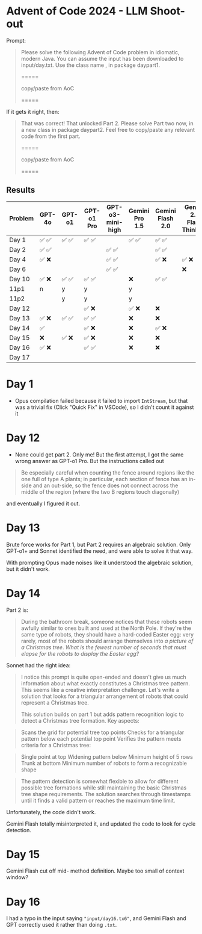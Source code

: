 # Advent of Code 2024 - LLM Shoot-out

Prompt:

> Please solve the following Advent of Code problem in idiomatic, modern Java.
> You can assume the input has been downloaded to input/day<n>.txt. Use the
> class name <Model>, in package day<n>part1.
>
> =====
>
> copy/paste from AoC
>
> =====

If it gets it right, then:

> That was correct! That unlocked Part 2. Please solve Part two now, in a new
> class <Model> in package day<n>part2. Feel free to copy/paste any relevant
> code from the first part.
>
> =====
>
> copy/paste from AoC
>
> =====

## Results

| Problem | GPT-4o                                | GPT-o1                                | GPT-o1 Pro                            | GPT-o3-mini-high                      | Gemini Pro 1.5                        | Gemini Flash 2.0                      | Gemini 2.0 Flash Thinking | Gemini 2.0 Pro (exp) | Gemini 2.0 Advanced    | Sonnet                                | Opus                                  | Grok3 (w/ Thinking)                   | DeepSeek R1                           |
| ------- | ------------------------------------- | ------------------------------------- | ------------------------------------- | ------------------------------------- | ------------------------------------- | ------------------------------------- | ------------------------- | -------------------- | ---------------------- | ------------------------------------- | ------------------------------------- | ------------------------------------- | ------------------------------------- |
| Day 1   | :white_check_mark: :white_check_mark: | :white_check_mark: :white_check_mark: | :white_check_mark: :white_check_mark: |                                       | :white_check_mark: :white_check_mark: | :white_check_mark: :white_check_mark: |                           |                      |                        | :white_check_mark: :white_check_mark: | :white_check_mark: :white_check_mark: |                                       |                                       |
| Day 2   | :white_check_mark: :white_check_mark: |                                       |                                       | :white_check_mark: :white_check_mark: |                                       | :white_check_mark: :white_check_mark: |                           |                      |                        | :white_check_mark: :white_check_mark: |                                       | :white_check_mark: :white_check_mark: |                                       |
| Day 4   | :white_check_mark: :x:                |                                       |                                       | :white_check_mark: :white_check_mark: |                                       | :white_check_mark: :x:                | :white_check_mark: :x:    | :x:                  |                        | :white_check_mark: :x:                |                                       | :white_check_mark: :white_check_mark: | :white_check_mark: :white_check_mark: |
| Day 6   |                                       |                                       |                                       | :white_check_mark: :white_check_mark: |                                       |                                       | :x:                       |                      |                        | :x:                                   |                                       | :white_check_mark: :white_check_mark: |                                       |
| Day 10  | :white_check_mark: :x:                | :white_check_mark: :white_check_mark: | :white_check_mark: :white_check_mark: |                                       | :x:                                   | :white_check_mark: :white_check_mark: |                           |                      |                        | :white_check_mark: :white_check_mark: | :x:                                   |                                       |                                       |
| 11p1    | n                                     | y                                     | y                                     |                                       | y                                     |                                       |                           |                      |                        | y                                     | y                                     |                                       |                                       |
| 11p2    |                                       | y                                     | y                                     |                                       | y                                     |                                       |                           |                      |                        | n                                     | n                                     |                                       |                                       |
| Day 12  |                                       |                                       | :white_check_mark: :x:                |                                       | :white_check_mark: :x:                | :x:                                   |                           |                      |                        | :white_check_mark: :x:                | :x:                                   |                                       |                                       |
| Day 13  | :white_check_mark: :x:                | :white_check_mark: :white_check_mark: | :white_check_mark: :white_check_mark: |                                       | :x:                                   | :x:                                   |                           |                      |                        | :white_check_mark: :white_check_mark: | :white_check_mark: :x:                |                                       |                                       |
| Day 14  | :white_check_mark:                    |                                       | :white_check_mark: :x:                |                                       | :x:                                   | :white_check_mark: :x:                |                           |                      |                        | :white_check_mark: :x:                | :x:                                   |                                       |                                       |
| Day 15  | :x:                                   | :white_check_mark: :x:                | :white_check_mark: :x:                |                                       | :x:                                   | :x:                                   |                           |                      | :x:                    | :x:                                   | :x:                                   |                                       |                                       |
| Day 16  | :white_check_mark: :x:                |                                       | :white_check_mark: :white_check_mark: |                                       | :x:                                   | :x:                                   |                           |                      | :white_check_mark:     | :white_check_mark: :x:                | :x:                                   |                                       |                                       |
| Day 17  |                                       |                                       |                                       |                                       |                                       |                                       |                           |                      | :white_check_mark: :x: | :white_check_mark:                    |                                       |                                       |                                       |

# Day 1

- Opus compilation failed because it failed to import `IntStream`, but that was
  a trivial fix (Click "Quick Fix" in VSCode), so I didn't count it against it

# Day 12

- None could get part 2. Only me! But the first attempt, I got the same wrong
  answer as GPT-o1 Pro. But the instructions called out

> Be especially careful when counting the fence around regions like the one full
> of type A plants; in particular, each section of fence has an in-side and an
> out-side, so the fence does not connect across the middle of the region (where
> the two B regions touch diagonally)

and eventually I figured it out.

# Day 13

Brute force works for Part 1, but Part 2 requires an algebraic solution. Only
GPT-o1+ and Sonnet identified the need, and were able to solve it that way.

With prompting Opus made noises like it understood the algebraic solution, but
it didn't work.

# Day 14

Part 2 is:

> During the bathroom break, someone notices that these robots seem awfully
> similar to ones built and used at the North Pole. If they're the same type of
> robots, they should have a hard-coded Easter egg: very rarely, most of the
> robots should arrange themselves into _a picture of a Christmas tree_. _What
> is the fewest number of seconds that must elapse for the robots to display the
> Easter egg?_

Sonnet had the right idea:

> I notice this prompt is quite open-ended and doesn't give us much information
> about what exactly constitutes a Christmas tree pattern. This seems like a
> creative interpretation challenge. Let's write a solution that looks for a
> triangular arrangement of robots that could represent a Christmas tree.
>
> This solution builds on part 1 but adds pattern recognition logic to detect a
> Christmas tree formation. Key aspects:

> Scans the grid for potential tree top points Checks for a triangular pattern
> below each potential top point Verifies the pattern meets criteria for a
> Christmas tree:

> Single point at top Widening pattern below Minimum height of 5 rows Trunk at
> bottom Minimum number of robots to form a recognizable shape

> The pattern detection is somewhat flexible to allow for different possible
> tree formations while still maintaining the basic Christmas tree shape
> requirements. The solution searches through timestamps until it finds a valid
> pattern or reaches the maximum time limit.

Unfortunately, the code didn't work.

Gemini Flash totally misinterpreted it, and updated the code to look for cycle
detection.

# Day 15

Gemini Flash cut off mid- method definition. Maybe too small of context window?

# Day 16

I had a typo in the input saying `"input/day16.tx6"`, and Gemini Flash and GPT
correctly used it rather than doing `.txt`.
